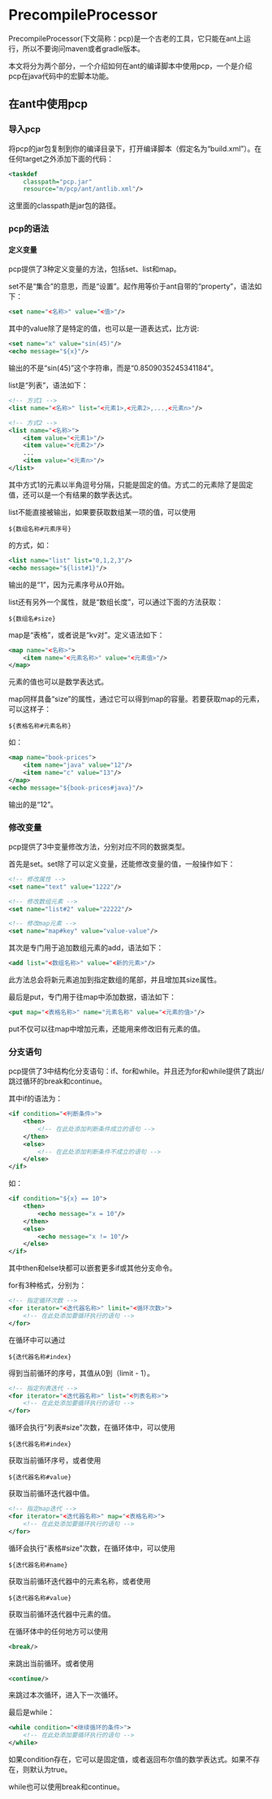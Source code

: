 # PrecompileProcessor

PrecompileProcessor(下文简称：pcp)是一个古老的工具，它只能在ant上运行，所以不要询问maven或者gradle版本。

本文将分为两个部分，一个介绍如何在ant的编译脚本中使用pcp，一个是介绍pcp在java代码中的宏脚本功能。

## 在ant中使用pcp

### 导入pcp

将pcp的jar包复制到你的编译目录下，打开编译脚本（假定名为“build.xml”）。在任何target之外添加下面的代码：

``` xml
<taskdef 
    classpath="pcp.jar" 
    resource="m/pcp/ant/antlib.xml"/>
```

这里面的classpath是jar包的路径。

### pcp的语法

#### 定义变量

pcp提供了3种定义变量的方法，包括set、list和map。

set不是“集合”的意思，而是“设置”。起作用等价于ant自带的“property”，语法如下：

``` xml
<set name="<名称>" value="<值>"/>
```

其中的value除了是特定的值，也可以是一道表达式，比方说:

``` xml
<set name="x" value="sin(45)"/>
<echo message="${x}"/>
```

输出的不是“sin(45)”这个字符串，而是“0.8509035245341184”。

list是“列表”，语法如下：

``` xml
<!-- 方式1 -->
<list name="<名称>" list="<元素1>,<元素2>,...,<元素n>"/>

<!-- 方式2 -->
<list name="<名称>">
    <item value="<元素1>"/>
    <item value="<元素2>"/>
    ...
    <item value="<元素n>"/>
</list>
```

其中方式1的元素以半角逗号分隔，只能是固定的值。方式二的元素除了是固定值，还可以是一个有结果的数学表达式。

list不能直接被输出，如果要获取数组某一项的值，可以使用

```
${数组名称#元素序号}
```

的方式，如：

``` xml
<list name="list" list="0,1,2,3"/>
<echo message="${list#1}"/>
```

输出的是“1”，因为元素序号从0开始。

list还有另外一个属性，就是“数组长度”，可以通过下面的方法获取：

```
${数组名#size}
```

map是“表格”，或者说是“kv对”。定义语法如下：

``` xml
<map name="<名称>">
    <item name="<元素名称>" value="<元素值>"/>
</map>
```

元素的值也可以是数学表达式。

map同样具备“size”的属性，通过它可以得到map的容量。若要获取map的元素，可以这样子：

```
${表格名称#元素名称}
```

如：

``` xml
<map name="book-prices">
    <item name="java" value="12"/>
    <item name="c" value="13"/>
</map>
<echo message="${book-prices#java}"/>
```

输出的是“12”。

### 修改变量

pcp提供了3中变量修改方法，分别对应不同的数据类型。

首先是set。set除了可以定义变量，还能修改变量的值，一般操作如下：

``` xml
<!-- 修改属性 -->
<set name="text" value="1222"/>

<!-- 修改数组元素 -->
<set name="list#2" value="22222"/>

<!-- 修改map元素 -->
<set name="map#key" value="value-value"/>
```

其次是专门用于追加数组元素的add，语法如下：

``` xml
<add list="<数组名称>" value="<新的元素>"/>
```

此方法总会将新元素追加到指定数组的尾部，并且增加其size属性。

最后是put，专门用于往map中添加数据，语法如下：

``` xml
<put map="<表格名称>" name="元素名称" value="<元素的值>"/>
```

put不仅可以往map中增加元素，还能用来修改旧有元素的值。

### 分支语句

pcp提供了3中结构化分支语句：if、for和while。并且还为for和while提供了跳出/跳过循环的break和continue。

其中if的语法为：

``` xml
<if condition="<判断条件>">
    <then>
        <!-- 在此处添加判断条件成立的语句 -->
    </then>
    <else>
        <!-- 在此处添加判断条件不成立的语句 -->
    </else>
</if>
```

如：

``` xml
<if condition="${x} == 10">
    <then>
        <echo message="x = 10"/>
    </then>
    <else>
        <echo message="x != 10"/>
    </else>
</if>
```

其中then和else块都可以嵌套更多if或其他分支命令。

for有3种格式，分别为：

``` xml
<!-- 指定循环次数 -->
<for iterator="<迭代器名称>" limit="<循环次数>">
    <!-- 在此处添加要循环执行的语句 -->
</for>
```

在循环中可以通过

```
${迭代器名称#index}
```

得到当前循环的序号，其值从0到（limit - 1）。

``` xml
<!-- 指定列表迭代 -->
<for iterator="<迭代器名称>" list="<列表名称>">
    <!-- 在此处添加要循环执行的语句 -->
</for>
```

循环会执行"列表#size"次数，在循环体中，可以使用

```
${迭代器名称#index}
```

获取当前循环序号，或者使用

```
${迭代器名称#value}
```

获取当前循环迭代器中值。

``` xml
<!-- 指定map迭代 -->
<for iterator="<迭代器名称>" map="<表格名称>">
    <!-- 在此处添加要循环执行的语句 -->
</for>
```

循环会执行"表格#size"次数，在循环体中，可以使用

```
${迭代器名称#name}
```

获取当前循环迭代器中的元素名称，或者使用

```
${迭代器名称#value}
```

获取当前循环迭代器中元素的值。

在循环体中的任何地方可以使用

``` xml
<break/>
```

来跳出当前循环。或者使用

``` xml
<continue/>
```

来跳过本次循环，进入下一次循环。

最后是while：

``` xml
<while condition="<继续循环的条件>">
    <!-- 在此处添加要循环执行的语句 -->
</while>
```

如果condition存在，它可以是固定值，或者返回布尔值的数学表达式。如果不存在，则默认为true。

while也可以使用break和continue。
